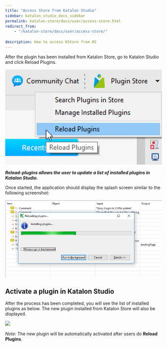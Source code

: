 ```yaml
---
title: "Access Store from Katalon Studio"
sidebar: katalon_studio_docs_sidebar
permalink: katalon-store/docs/user/access-store.html
redirect_from:
    - "/katalon-store/docs/user/access-store/"

description: How to access KStore from KS
---
```


After the plugin has been installed from Katalon Store, go to Katalon Studio and click Reload Plugins.


![](/images\katalon-store\docs\user\reload-plugin.png)


**_Reload-plugins allows the user to update a list of installed plugins in Katalon Studio._**

Once started, the application should display the splash screen similar to the following screenshot:


![](/images\katalon-store\docs\user\reload-plugin-processing.png)



## Activate a plugin in Katalon Studio

After the process has been completed, you will see the list of installed plugins as below. The new plugin installed from Katalon Store will also be displayed.

![](../../images\katalon-store\docs\user\reload-plugin-completed.png)

_Note_: The new plugin will be automatically activated after users do **Reload Plugins**.
